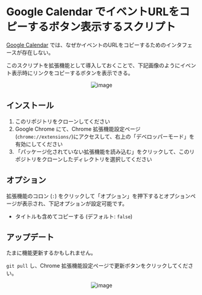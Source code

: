 # Google Calendar でイベントURLをコピーするボタン表示するスクリプト

[Google Calendar](https://calendar.google.com/calendar) では、なぜかイベントのURLをコピーするためのインタフェースが存在しない。

このスクリプトを拡張機能として導入しておくことで、下記画像のようにイベント表示時にリンクをコピーするボタンを表示できる。

<div align="center">

![image](https://github.com/user-attachments/assets/cde84cd8-c2c1-4e96-980f-7d0f11a0cb10)

</div>

## インストール

1. このリポジトリをクローンしてください
2. Google Chrome にて、Chrome 拡張機能設定ページ (`chrome://extensions/`)にアクセスして、右上の「デベロッパーモード」を有効にしてください
3. 「パッケージ化されていない拡張機能を読み込む」をクリックして、このリポジトリをクローンしたディレクトリを選択してください

## オプション
拡張機能のコロン (`:`) をクリックして「オプション」を押下するとオプションページが表示され、下記オプションが設定可能です。
- タイトルも含めてコピーする (デフォルト: `false`)

## アップデート
たまに機能更新するかもしれません。

`git pull` し、Chrome 拡張機能設定ページで更新ボタンをクリックしてください。

<div align="center">

![image](https://github.com/user-attachments/assets/95915b63-7c37-4580-8695-57765752ed7f)

</div>
